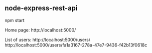 ## node-express-rest-api

npm start


Home page: 
http://localhost:5000/

List of users: 
http://localhost:5000/users/
http://localhost:5000/users/fa1a3167-278a-47e7-9436-f42b13f0618c
